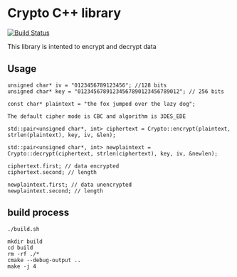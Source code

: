 # Crypto C++ library 

[![Build Status](https://travis-ci.org/thiagoh/crypto.svg?branch=master)](https://travis-ci.org/thiagoh/crypto)

This library is intented to encrypt and decrypt data

## Usage

```
unsigned char* iv = "0123456789123456"; //128 bits
unsigned char* key = "01234567891234567890123456789012"; // 256 bits

const char* plaintext = "the fox jumped over the lazy dog";

The default cipher mode is CBC and algorithm is 3DES_EDE 

std::pair<unsigned char*, int> ciphertext = Crypto::encrypt(plaintext, strlen(plaintext), key, iv, &len);

std::pair<unsigned char*, int> newplaintext = Crypto::decrypt(ciphertext, strlen(ciphertext), key, iv, &newlen);

ciphertext.first; // data encrypted
ciphertext.second; // length

newplaintext.first; // data unencrypted
newplaintext.second; // length

```

## build process

```
./build.sh

mkdir build
cd build
rm -rf ./* 
cmake --debug-output .. 
make -j 4
``` 


